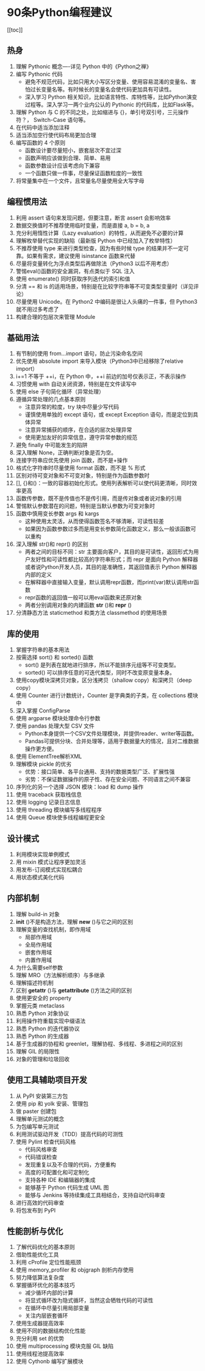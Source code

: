 # 90条Python编程建议
[[toc]]
## 热身
1. 理解 Pythonic 概念—-详见 Python 中的《Python之禅》
2. 编写 Pythonic 代码
	- 避免不规范代码，比如只用大小写区分变量、使用容易混淆的变量名、害怕过长变量名等。有时候长的变量名会使代码更加具有可读性。
	- 深入学习 Python 相关知识，比如语言特性、库特性等，比如Python演变过程等。深入学习一两个业内公认的 Pythonic 的代码库，比如Flask等。
1. 理解 Python 与 C 的不同之处，比如缩进与 {}，单引号双引号，三元操作符？， Switch-Case 语句等。
6. 在代码中适当添加注释
7. 适当添加空行使代码布局更加合理
8. 编写函数的 4 个原则
	- 函数设计要尽量短小，嵌套层次不宜过深
	- 函数声明应该做到合理、简单、易用
	- 函数参数设计应该考虑向下兼容
	- 一个函数只做一件事，尽量保证函数粒度的一致性
13. 将常量集中在一个文件，且常量名尽量使用全大写字母
## 编程惯用法
1. 利用 assert 语句来发现问题，但要注意，断言 assert 会影响效率
2. 数据交换值时不推荐使用临时变量，而是直接 a, b = b, a
3. 充分利用惰性计算（Lazy evaluation）的特性，从而避免不必要的计算
4. 理解枚举替代实现的缺陷（最新版 Python 中已经加入了枚举特性）
5. 不推荐使用 type 来进行类型检查，因为有些时候 type 的结果并不一定可靠。如果有需求，建议使用 isinstance 函数来代替
6. 尽量将变量转化为浮点类型后再做除法（Python3 以后不用考虑）
7. 警惕eval()函数的安全漏洞，有点类似于 SQL 注入
8. 使用 enumerate() 同时获取序列迭代的索引和值
9. 分清 == 和 is 的适用场景，特别是在比较字符串等不可变类型变量时（详见评论）
10. 尽量使用 Unicode。在 Python2 中编码是很让人头痛的一件事，但 Python3 就不用过多考虑了
11. 构建合理的包层次来管理 Module
## 基础用法
1. 有节制的使用 from…import 语句，防止污染命名空间
2. 优先使用 absolute import 来导入模块（Python3中已经移除了relative import）
3. i+=1 不等于 ++i，在 Python 中，++i 前边的加号仅表示正，不表示操作
4. 习惯使用 with 自动关闭资源，特别是在文件读写中
5. 使用 else 子句简化循环（异常处理）
6. 遵循异常处理的几点基本原则
	- 注意异常的粒度，try 块中尽量少写代码
	- 谨慎使用单独的 except 语句，或 except Exception 语句，而是定位到具体异常
	- 注意异常捕获的顺序，在合适的层次处理异常
	- 使用更加友好的异常信息，遵守异常参数的规范
11. 避免 finally 中可能发生的陷阱
12. 深入理解 None，正确判断对象是否为空。
13. 连接字符串应优先使用 join 函数，而不是+操作
14. 格式化字符串时尽量使用 format 函数，而不是 % 形式
15. 区别对待可变对象和不可变对象，特别是作为函数参数时
16. [], {}和()：一致的容器初始化形式。使用列表解析可以使代码更清晰，同时效率更高
17. 函数传参数，既不是传值也不是传引用，而是传对象或者说对象的引用
18. 警惕默认参数潜在的问题，特别是当默认参数为可变对象时
19. 函数中慎用变长参数 args 和 kargs
	- 这种使用太灵活，从而使得函数签名不够清晰，可读性较差
	- 如果因为函数参数过多而是用变长参数简化函数定义，那么一般该函数可以重构
22. 深入理解 str()和 repr() 的区别
	- 两者之间的目标不同：str 主要面向客户，其目的是可读性，返回形式为用户友好性和可读性都比较高的字符串形式；而 repr 是面向 Python 解释器或者说Python开发人员，其目的是准确性，其返回值表示 Python 解释器内部的定义
	- 在解释器中直接输入变量，默认调用repr函数，而print(var)默认调用str函数
	- repr函数的返回值一般可以用eval函数来还原对象
	- 两者分别调用对象的内建函数 __str__ ()和 __repr__ ()
27. 分清静态方法 staticmethod 和类方法 classmethod 的使用场景
## 库的使用
1. 掌握字符串的基本用法
2. 按需选择 sort() 和 sorted() 函数
	- sort() 是列表在就地进行排序，所以不能排序元组等不可变类型。
	- sorted() 可以排序任意的可迭代类型，同时不改变原变量本身。
5. 使用copy模块深拷贝对象，区分浅拷贝（shallow copy）和深拷贝（deep copy）
6. 使用 Counter 进行计数统计，Counter 是字典类的子类，在 collections 模块中
7. 深入掌握 ConfigParse
8. 使用 argparse 模块处理命令行参数
9. 使用 pandas 处理大型 CSV 文件
	- Python本身提供一个CSV文件处理模块，并提供reader、writer等函数。
	- Pandas可提供分块、合并处理等，适用于数据量大的情况，且对二维数据操作更方便。
12. 使用 ElementTree解析XML
13. 理解模块 pickle 的优劣
	- 优势：接口简单、各平台通用、支持的数据类型广泛、扩展性强
	- 劣势：不保证数据操作的原子性、存在安全问题、不同语言之间不兼容
16. 序列化的另一个选择 JSON 模块：load 和 dump 操作
17. 使用 traceback 获取栈信息
18. 使用 logging 记录日志信息
19. 使用 threading 模块编写多线程程序
20. 使用 Queue 模块使多线程编程更安全
## 设计模式
1. 利用模块实现单例模式
2. 用 mixin 模式让程序更加灵活
3. 用发布-订阅模式实现松耦合
4. 用状态模式美化代码
## 内部机制
1. 理解 build-in 对象
2. __init__ ()不是构造方法，理解 __new__ ()与它之间的区别
3. 理解变量的查找机制，即作用域
	- 局部作用域
	- 全局作用域
	- 嵌套作用域
	- 内置作用域
8. 为什么需要self参数
9. 理解 MRO（方法解析顺序）与多继承
10. 理解描述符机制
11. 区别 __getattr__ ()与 __getattribute__ ()方法之间的区别
12. 使用更安全的 property
13. 掌握元类 metaclass
14. 熟悉 Python 对象协议
15. 利用操作符重载实现中缀语法
16. 熟悉 Python 的迭代器协议
17. 熟悉 Python 的生成器
18. 基于生成器的协程和 greenlet，理解协程、多线程、多进程之间的区别
19. 理解 GIL 的局限性
20. 对象的管理和垃圾回收
## 使用工具辅助项目开发
1. 从 PyPI 安装第三方包
2. 使用 pip 和 yolk 安装、管理包
3. 做 paster 创建包
4. 理解单元测试的概念
5. 为包编写单元测试
6. 利用测试驱动开发（TDD）提高代码的可测性
7. 使用 Pylint 检查代码风格
	- 代码风格审查
	- 代码错误检查
	- 发现重复以及不合理的代码，方便重构
	- 高度的可配置化和可定制化
	- 支持各种 IDE 和编辑器的集成
	- 能够基于 Python 代码生成 UML 图
	- 能够与 Jenkins 等持续集成工具相结合，支持自动代码审查
15. 进行高效的代码审查
16. 将包发布到 PyPI

## 性能剖析与优化
1. 了解代码优化的基本原则
2. 借助性能优化工具
3. 利用 cProfile 定位性能瓶颈
4. 使用 memory_profiler 和 objgraph 剖析内存使用
5. 努力降低算法复杂度
6. 掌握循环优化的基本技巧
	- 减少循环内部的计算
	- 将显式循环改为隐式循环，当然这会牺牲代码的可读性
	- 在循环中尽量引用局部变量
	- 关注内层嵌套循环
11. 使用生成器提高效率
12. 使用不同的数据结构优化性能
13. 充分利用 set 的优势
14. 使用 multiprocessing 模块克服 GIL 缺陷
15. 使用线程池提高效率
16. 使用 Cythonb 编写扩展模块
